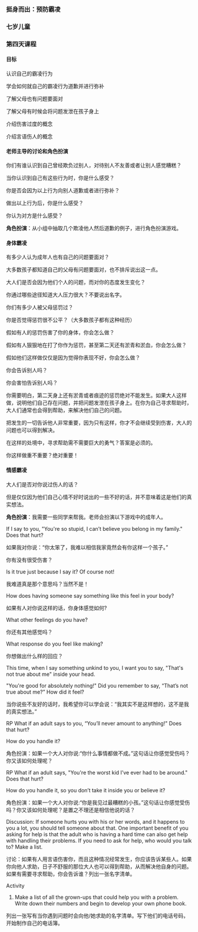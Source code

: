 ### 挺身而出：预防霸凌

### 七岁儿童

### 第四天课程

#### 目标

认识自己的霸凌行为

学会如何就自己的霸凌行为道歉并进行弥补

了解父母也有问题要面对

了解父母有时候会将问题发泄在孩子身上

介绍伤害过度的概念

介绍言语伤人的概念

#### 老师主导的讨论和角色扮演

你们有谁认识到自己曾经欺负过别人，对待别人不友善或者让别人感觉糟糕？

当你认识到自己有这些行为时，你是什么感受？

你是否会因为以上行为向别人道歉或者进行弥补？

做出以上行为后，你是什么感受？

你认为对方是什么感受？

**角色扮演**：从小组中抽取几个欺凌他人然后道歉的例子，进行角色扮演游戏。

#### 身体霸凌

有多少人认为成年人也有自己的问题要面对？

大多数孩子都知道自己的父母有问题要面对，也不排斥说出这一点。

大人们是否会因为他们个人的问题，而对你的态度发生变化？

你通过哪些途径知道大人压力很大？不要说出名字。

你们有多少人被父母惩罚过？

你是否觉得惩罚很不公平？（大多数孩子都有这种经历）

假如有人的惩罚伤害了你的身体，你会怎么做？

假如有人狠狠地在打了你作为惩罚，甚至第二天还有淤青和淤血，你会怎么做？

假如他们这样做仅仅是因为觉得你表现不好，你会怎么做？

你会告诉别人吗？

你会害怕告诉别人吗？

你需要明白，第二天身上还有淤青或者痕迹的惩罚绝对不能发生。如果大人这样做，说明他们自己存在问题，并把问题发泄在孩子身上。在你为自己寻求帮助时，大人们通常也会得到帮助，来解决他们自己的问题。

把发生的一切告诉他人非常重要，因为只有这样，你才不会继续受到伤害，大人的问题也可以得到解决。

在这样的处境中，寻求帮助需不需要巨大的勇气？答案是必须的。

你这样做重不重要？绝对重要！

#### 情感霸凌

大人们是否对你说过伤人的话？

但是仅仅因为他们自己心情不好时说出的一些不好的话，并不意味着这是他们的真实想法。

**角色扮演**：我需要一些同学来帮我。老师会扮演以下游戏中的成年人。




 If I say to you, "You're so stupid, I can’t believe you belong in my family." Does that hurt?

如果我对你说：“你太笨了，我难以相信我家竟然会有你这样一个孩子。”

你有没有很受伤害？

 Is it true just because I say it? Of course not!

我难道真是那个意思吗？当然不是！

 How does having someone say something like this feel in your body?

如果有人对你说这样的话，你身体感觉如何?

 What other feelings do you have?

你还有其他感觉吗？

 What response do you feel like making?

你想做出什么样的回应？

 This time, when I say something unkind to you, I want you to say, "That's not true about me" inside your head.



 "You're good for absolutely nothing!" Did you remember to say, “That’s not true about me?” How did it feel?

当你说些不友好的话时，我希望你可以学会说：“我其实不是这样想的，这不是我的真实想法。”

RP What if an adult says to you, “You’ll never amount to anything!" Does that hurt?



 How do you handle it?

角色扮演：如果一个大人对你说:“你什么事情都做不成。”这句话让你感觉受伤吗？你又该如何处理呢？





RP What if an adult says, "You're the worst kid I’ve ever had to be around." Does that hurt?





 How do you handle it, so you don’t take it inside you or believe it?

角色扮演：如果一个大人对你说:“你是我见过最糟糕的小孩。”这句话让你感觉受伤吗？你又该如何处理呢？是置之不理还是相信他说的话？





Discussion: If someone hurts you with his or her words, and it happens to you a lot, you should tell someone about that. One important benefit of you asking for help is that the adult who is having a hard time can also get help with handling their problems. If you need to ask for help, who would you talk to? Make a list.

讨论：如果有人用言语伤害你，而且这种情况经常发生，你应该告诉某些人。如果你向他人求助，日子不舒服的那位大人也可以得到帮助，从而解决他自身的问题。如果有需要寻求帮助，你会告诉谁？列出一张名字清单。

Activity



1. Make a list of all the grown-ups that could help you with a problem. Write down their numbers and begin to develop your own phone book.

列出一张写有当你遇到问题时会向他/她求助的名字清单。写下他们的电话号码，开始制作自己的电话簿。

